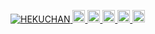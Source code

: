 <p align="left">
  <a href="https://github.com/HEKUCHAN/">
    <img src="https://komarev.com/ghpvc/?username=HEKUCHAN" alt="HEKUCHAN" />
  </a>
  <a href="http://twitter.com/Heitor_Hirose">
    <img height="20" src="https://img.shields.io/twitter/follow/Heitor_Hirose?label=Twitter&logo=twitter&style=flat" />
  </a>
  <a href="https://github.com/HEKUCHAN">
    <img height="20" src="https://img.shields.io/github/followers/HEKUCHAN?label=follow&logo=github&style=flat" />
  </a>
  <a href="https://www.reddit.com/user/HEKUCHANDAO">
    <img height="20" src="https://img.shields.io/reddit/user-karma/combined/HEKUCHANDAO?label=Reddit&logo=reddit&style=flat" />
  </a>
  <a href="http://qiita.com/hekuta">
    <img height="20" src="https://qiita-badge.apiapi.app/s/hekuta/posts.svg" />
  </a>
  <//qiita.com/HEKUCHAN">
    <img height="20" src="https://qiita-badge.apiapi.app/s/hekuta/contributions.svg" />
  </a>
</p>
